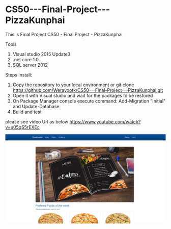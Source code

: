 # CS50---Final-Project---PizzaKunphai
This is Final Project CS50 - Final Project - PizzaKunphai

Tools
1. Visual studio 2015 Update3
2. .net core 1.0
3. SQL server 2012

Steps install:
1. Copy the repository to your local environment or git clone https://github.com/Werayootk/CS50---Final-Project---PizzaKunphai.git
2. Open it with Visual studio and wait for the packages to be restored
3. On Package Manager console execute command: Add-Migration "Initial" and Update-Database
4. Build and test

please see video Url as below
https://www.youtube.com/watch?v=u05qS5rEXEc


![Web_Example](WebPizza.png)
